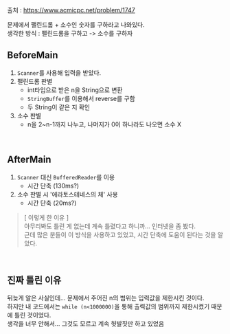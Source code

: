 출처 : https://www.acmicpc.net/problem/1747

문제에서 팰린드롬 + 소수인 숫자를 구하라고 나와있다.<br>
생각한 방식 : 팰린드롬을 구하고 -> 소수를 구하자
<br>

## BeforeMain
1. `Scanner`를 사용해 입력을 받았다.<br>
2. 팰린드롬 판별
   + int타입으로 받은 n을 String으로 변환
   + `StringBuffer`를 이용해서 reverse를 구함
   + 두 String이 같은 지 확인
3. 소수 판별
   + n을 2~n-1까지 나누고, 나머지가 0이 하나라도 나오면 소수 X

<br>

## AfterMain
1. `Scanner` 대신 `BufferedReader`를 이용
    + 시간 단축 (130ms?)
2. 소수 판별 시 '에라토스테네스의 체' 사용
    + 시간 단축 (20ms?)
> [ 이렇게 한 이유 ] <br>
> 아무리봐도 틀린 게 없는데 계속 틀렸다고 하니까... 인터넷을 좀 봤다. <br>
> 근데 많은 분들이 이 방식을 사용하고 있었고, 시간 단축에 도움이 된다는 것을 알았다.

<br>

## 진짜 틀린 이유
뒤늦게 알은 사실인데... 문제에서 주어진 n의 범위는 입력값을 제한시킨 것이다. <br>
하지만 내 코드에서는 `while (n<1000000)`을 통해 출력값의 범위까지 제한시켰기 때문에 틀린 것이었다. <br>
생각을 너무 안해서... 그것도 모르고 계속 헛발짓만 하고 있었음